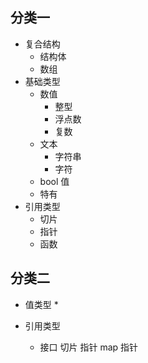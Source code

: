## 分类一

*   复合结构
    *   结构体
    *   数组
*   基础类型
    *   数值
        *   整型
        *   浮点数
        *   复数
    *   文本
        *   字符串
        *   字符
    *   bool 值
    *   特有
*   引用类型
    *   切片
    *   指针
    *   函数



## 分类二

*   值类型
    *   

*   引用类型
    *   接口  切片 指针 map 指针

